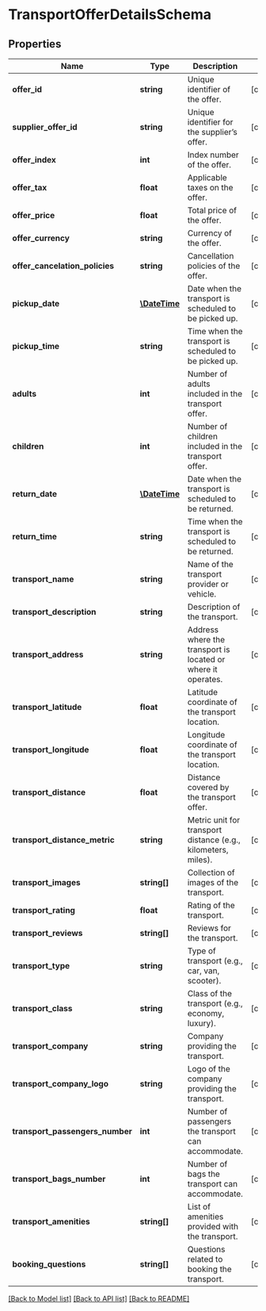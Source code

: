 # TransportOfferDetailsSchema

## Properties
Name | Type | Description | Notes
------------ | ------------- | ------------- | -------------
**offer_id** | **string** | Unique identifier of the offer. | [optional] 
**supplier_offer_id** | **string** | Unique identifier for the supplier’s offer. | [optional] 
**offer_index** | **int** | Index number of the offer. | [optional] 
**offer_tax** | **float** | Applicable taxes on the offer. | [optional] 
**offer_price** | **float** | Total price of the offer. | [optional] 
**offer_currency** | **string** | Currency of the offer. | [optional] 
**offer_cancelation_policies** | **string** | Cancellation policies of the offer. | [optional] 
**pickup_date** | [**\DateTime**](\DateTime.md) | Date when the transport is scheduled to be picked up. | [optional] 
**pickup_time** | **string** | Time when the transport is scheduled to be picked up. | [optional] 
**adults** | **int** | Number of adults included in the transport offer. | [optional] 
**children** | **int** | Number of children included in the transport offer. | [optional] 
**return_date** | [**\DateTime**](\DateTime.md) | Date when the transport is scheduled to be returned. | [optional] 
**return_time** | **string** | Time when the transport is scheduled to be returned. | [optional] 
**transport_name** | **string** | Name of the transport provider or vehicle. | [optional] 
**transport_description** | **string** | Description of the transport. | [optional] 
**transport_address** | **string** | Address where the transport is located or where it operates. | [optional] 
**transport_latitude** | **float** | Latitude coordinate of the transport location. | [optional] 
**transport_longitude** | **float** | Longitude coordinate of the transport location. | [optional] 
**transport_distance** | **float** | Distance covered by the transport offer. | [optional] 
**transport_distance_metric** | **string** | Metric unit for transport distance (e.g., kilometers, miles). | [optional] 
**transport_images** | **string[]** | Collection of images of the transport. | [optional] 
**transport_rating** | **float** | Rating of the transport. | [optional] 
**transport_reviews** | **string[]** | Reviews for the transport. | [optional] 
**transport_type** | **string** | Type of transport (e.g., car, van, scooter). | [optional] 
**transport_class** | **string** | Class of the transport (e.g., economy, luxury). | [optional] 
**transport_company** | **string** | Company providing the transport. | [optional] 
**transport_company_logo** | **string** | Logo of the company providing the transport. | [optional] 
**transport_passengers_number** | **int** | Number of passengers the transport can accommodate. | [optional] 
**transport_bags_number** | **int** | Number of bags the transport can accommodate. | [optional] 
**transport_amenities** | **string[]** | List of amenities provided with the transport. | [optional] 
**booking_questions** | **string[]** | Questions related to booking the transport. | [optional] 

[[Back to Model list]](../../README.md#documentation-for-models) [[Back to API list]](../../README.md#documentation-for-api-endpoints) [[Back to README]](../../README.md)

